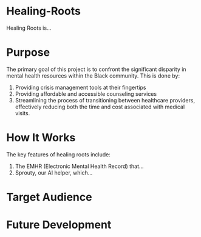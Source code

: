 # Healing-Roots
Healing Roots is...
# Purpose
The primary goal of this project is to confront the significant disparity in mental health resources within the Black community. This is done by:
1. Providing crisis management tools at their fingertips
2. Providing affordable and accessible counseling services
3. Streamlining the process of transitioning between healthcare providers, effectively reducing both the time and cost associated with medical visits.
# How It Works
The key features of healing roots include:
1. The EMHR (Electronic Mental Health Record) that...
2. Sprouty, our AI helper, which...
# Target Audience
# Future Development
